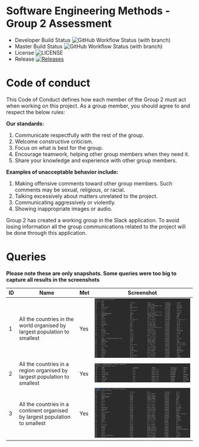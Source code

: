 # Software Engineering Methods - Group 2 Assessment

- Developer Build Status ![GitHub Workflow Status (with branch)](https://img.shields.io/github/actions/workflow/status/MelissaAstbury/SEMPopulationInformation/main.yml?branch=develop)
- Master Build Status ![GitHub Workflow Status (with branch)](https://img.shields.io/github/actions/workflow/status/MelissaAstbury/SEMPopulationInformation/main.yml?branch=master)
- License ![LICENSE](https://img.shields.io/github/license/MelissaAstbury/SEMPopulationInformation.svg?style=flat-square)
- Release [![Releases](https://img.shields.io/github/release/MelissaAstbury/SEMPopulationInformation.svg?style=flat-square)](https://github.com/MelissaAstbury/SEMPopulationInformation/releases)

# Code of conduct

This Code of Conduct defines how each member of the Group 2 must act when working on this project. As a group member, you should agree to and respect the below rules:

**Our standards:**
1. Communicate respectfully with the rest of the group.
2. Welcome constructive criticism. 
3. Focus on what is best for the group. 
4. Encourage teamwork, helping other group members when they need it. 
5. Share your knowledge and experience with other group members.

**Examples of unacceptable behavior include:**
1. Making offensive comments toward other group members. Such comments may be sexual, religious, or racial. 
2. Talking excessively about matters unrelated to the project. 
3. Communicating aggressively or violently. 
4. Showing inappropriate images or audio.

Group 2 has created a working group in the Slack application. To avoid losing information all the group communications related to the project will be done through this application.

# Queries 
**Please note these are only snapshots. Some queries were too big to capture all results in the screenshots**

| ID  | Name                                                                         | Met | Screenshot                               |
|-----|------------------------------------------------------------------------------|-----|------------------------------------------|
| 1   | All the countries in the world organised by largest population to smallest   | Yes | ![img.png](getCountriesByPopulation.png) |
| 2   | All the countries in a region organised by largest population to smallest    | Yes | ![img.png](getCountriesForRegion.png)    |
| 3   | All the countries in a continent organised by largest population to smallest | Yes | ![img.png](getCountriesInAContinent.png) |

